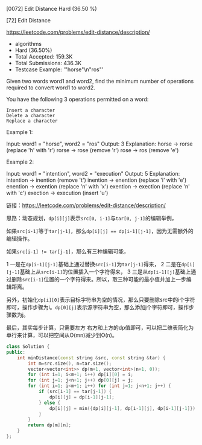 [0072] Edit Distance                                                Hard   (36.50 %)

<!--front-->	
[72] Edit Distance  

https://leetcode.com/problems/edit-distance/description/

* algorithms
* Hard (36.50%)
* Total Accepted:    159.3K
* Total Submissions: 436.3K
* Testcase Example:  '"horse"\n"ros"'

Given two words word1 and word2, find the minimum number of operations required to convert word1 to word2.

You have the following 3 operations permitted on a word:


	Insert a character
	Delete a character
	Replace a character


Example 1:


Input: word1 = "horse", word2 = "ros"
Output: 3
Explanation: 
horse -> rorse (replace 'h' with 'r')
rorse -> rose (remove 'r')
rose -> ros (remove 'e')


Example 2:


Input: word1 = "intention", word2 = "execution"
Output: 5
Explanation: 
intention -> inention (remove 't')
inention -> enention (replace 'i' with 'e')
enention -> exention (replace 'n' with 'x')
exention -> exection (replace 'n' with 'c')
exection -> execution (insert 'u')







<!--back-->

链接：https://leetcode.com/problems/edit-distance/description/

思路：动态规划，`dp[i][j]`表示`src[0, i-1]`与`tar[0, j-1]`的编辑举例，

如果`src[i-1]`等于`tar[j-1]`，那么`dp[i][j] == dp[i-1][j-1]`，因为无需额外的编辑操作。

如果`src[i-1] != tar[j-1]`，那么有三种编辑可能，

1 一是在`dp[i-1][j-1]`基础上通过替换`src[i-1]`为`tar[j-1]`得来，
2 二是在`dp[i][j-1]`基础上从`src[i-1]`的位置插入一个字符得来，
3 三是从`dp[i-1][j]`基础上通过删除`src[i-1]`位置的一个字符得来。所以，取三种可能的最小值并加上一步编辑距离。

另外，初始化`dp[i][0]`表示目标字符串为空的情况，那么只要删除src中的i个字符即可，操作步骤为i。`dp[0][j]`表示源字符串为空，那么添加j个字符即可，操作步骤数为j。

最后，其实每步计算，只需要左方 右方和上方的dp值即可，可以把二维表简化为单行来计算，可以把空间从O(mn)减少到O(n)。

```cpp
class Solution {
public:
    int minDistance(const string &src, const string &tar) {
        int m=src.size(), n=tar.size();
        vector<vector<int>> dp(m+1, vector<int>(n+1, 0));
        for (int i=1; i<m+1; i++) dp[i][0] = i;
        for (int j=1; j<n+1; j++) dp[0][j] = j;
        for (int i=1; i<m+1; i++) for (int j=1; j<n+1; j++) {
            if (src[i-1] == tar[j-1]) { 
                dp[i][j] = dp[i-1][j-1]; 
            } else {
                dp[i][j] = min({dp[i][j-1], dp[i-1][j], dp[i-1][j-1]}) + 1;
            }
        }
        return dp[m][n];
    }
};
```


